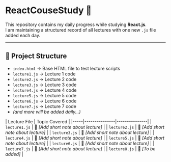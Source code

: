 # ReactCouseStudy 🚀

This repository contains my daily progress while studying **React.js**.  
I am maintaining a structured record of all lectures with one new `.js` file added each day.

---

## 📂 Project Structure
- `index.html` → Base HTML file to test lecture scripts  
- `lecture1.js` → Lecture 1 code  
- `lecture2.js` → Lecture 2 code  
- `lecture3.js` → Lecture 3 code  
- `lecture4.js` → Lecture 4 code  
- `lecture5.js` → Lecture 5 code  
- `lecture6.js` → Lecture 6 code  
- `lecture7.js` → Lecture 7 code  
- _(and more will be added daily...)_

| Lecture File   | Topic Covered |
|-----|---------------|---------------|
 | `lecture1.js` | 🔹 *[Add short note about lecture]* |
 | `lecture2.js` | 🔹 *[Add short note about lecture]* |
 | `lecture3.js` | 🔹 *[Add short note about lecture]* |
 | `lecture4.js` | 🔹 *[Add short note about lecture]* |
 | `lecture5.js` | 🔹 *[Add short note about lecture]* |
 | `lecture6.js` | 🔹 *[Add short note about lecture]* |
 | `lecture7.js` | 🔹 *[Add short note about lecture]* |
 | `lecture8.js` | 🔹 *[To be added]* |
